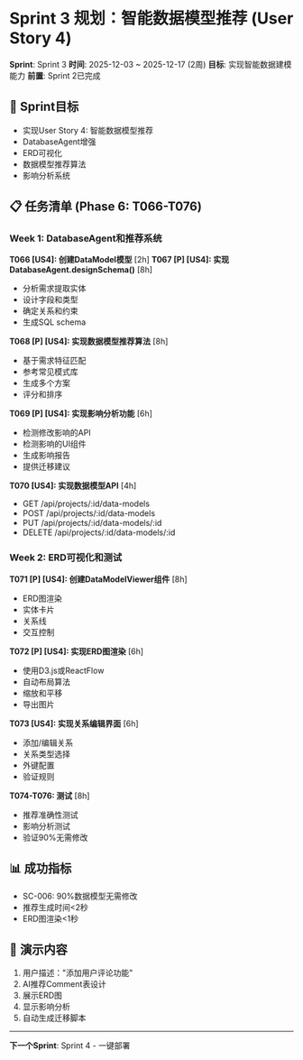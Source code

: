 # Sprint 3 规划：智能数据模型推荐 (User Story 4)

**Sprint**: Sprint 3
**时间**: 2025-12-03 ~ 2025-12-17 (2周)
**目标**: 实现智能数据建模能力
**前置**: Sprint 2已完成

## 🎯 Sprint目标

- 实现User Story 4: 智能数据模型推荐
- DatabaseAgent增强
- ERD可视化
- 数据模型推荐算法
- 影响分析系统

## 📋 任务清单 (Phase 6: T066-T076)

### Week 1: DatabaseAgent和推荐系统

**T066 [US4]: 创建DataModel模型** [2h]
**T067 [P] [US4]: 实现DatabaseAgent.designSchema()** [8h]
- 分析需求提取实体
- 设计字段和类型
- 确定关系和约束
- 生成SQL schema

**T068 [P] [US4]: 实现数据模型推荐算法** [8h]
- 基于需求特征匹配
- 参考常见模式库
- 生成多个方案
- 评分和排序

**T069 [P] [US4]: 实现影响分析功能** [6h]
- 检测修改影响的API
- 检测影响的UI组件
- 生成影响报告
- 提供迁移建议

**T070 [US4]: 实现数据模型API** [4h]
- GET /api/projects/:id/data-models
- POST /api/projects/:id/data-models
- PUT /api/projects/:id/data-models/:id
- DELETE /api/projects/:id/data-models/:id

### Week 2: ERD可视化和测试

**T071 [P] [US4]: 创建DataModelViewer组件** [8h]
- ERD图渲染
- 实体卡片
- 关系线
- 交互控制

**T072 [P] [US4]: 实现ERD图渲染** [6h]
- 使用D3.js或ReactFlow
- 自动布局算法
- 缩放和平移
- 导出图片

**T073 [US4]: 实现关系编辑界面** [6h]
- 添加/编辑关系
- 关系类型选择
- 外键配置
- 验证规则

**T074-T076: 测试** [8h]
- 推荐准确性测试
- 影响分析测试
- 验证90%无需修改

## 📊 成功指标

- SC-006: 90%数据模型无需修改
- 推荐生成时间<2秒
- ERD图渲染<1秒

## 🎉 演示内容

1. 用户描述："添加用户评论功能"
2. AI推荐Comment表设计
3. 展示ERD图
4. 显示影响分析
5. 自动生成迁移脚本

---
**下一个Sprint**: Sprint 4 - 一键部署
